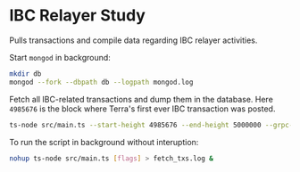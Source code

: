 # IBC Relayer Study

Pulls transactions and compile data regarding IBC relayer activities.

Start `mongod` in background:

```bash
mkdir db
mongod --fork --dbpath db --logpath mongod.log
```

Fetch all IBC-related transactions and dump them in the database. Here `4985676` is the block where Terra's first ever IBC transaction was posted.

```bash
ts-node src/main.ts --start-height 4985676 --end-height 5000000 --grpc-gateway-url http://localhost:1317 \
```

To run the script in background without interuption:

```bash
nohup ts-node src/main.ts [flags] > fetch_txs.log &
```